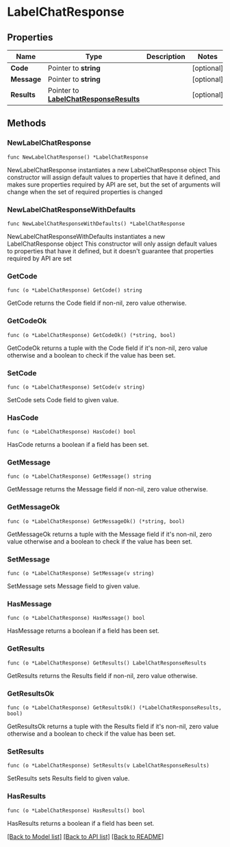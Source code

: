 # LabelChatResponse

## Properties

Name | Type | Description | Notes
------------ | ------------- | ------------- | -------------
**Code** | Pointer to **string** |  | [optional] 
**Message** | Pointer to **string** |  | [optional] 
**Results** | Pointer to [**LabelChatResponseResults**](LabelChatResponseResults.md) |  | [optional] 

## Methods

### NewLabelChatResponse

`func NewLabelChatResponse() *LabelChatResponse`

NewLabelChatResponse instantiates a new LabelChatResponse object
This constructor will assign default values to properties that have it defined,
and makes sure properties required by API are set, but the set of arguments
will change when the set of required properties is changed

### NewLabelChatResponseWithDefaults

`func NewLabelChatResponseWithDefaults() *LabelChatResponse`

NewLabelChatResponseWithDefaults instantiates a new LabelChatResponse object
This constructor will only assign default values to properties that have it defined,
but it doesn't guarantee that properties required by API are set

### GetCode

`func (o *LabelChatResponse) GetCode() string`

GetCode returns the Code field if non-nil, zero value otherwise.

### GetCodeOk

`func (o *LabelChatResponse) GetCodeOk() (*string, bool)`

GetCodeOk returns a tuple with the Code field if it's non-nil, zero value otherwise
and a boolean to check if the value has been set.

### SetCode

`func (o *LabelChatResponse) SetCode(v string)`

SetCode sets Code field to given value.

### HasCode

`func (o *LabelChatResponse) HasCode() bool`

HasCode returns a boolean if a field has been set.

### GetMessage

`func (o *LabelChatResponse) GetMessage() string`

GetMessage returns the Message field if non-nil, zero value otherwise.

### GetMessageOk

`func (o *LabelChatResponse) GetMessageOk() (*string, bool)`

GetMessageOk returns a tuple with the Message field if it's non-nil, zero value otherwise
and a boolean to check if the value has been set.

### SetMessage

`func (o *LabelChatResponse) SetMessage(v string)`

SetMessage sets Message field to given value.

### HasMessage

`func (o *LabelChatResponse) HasMessage() bool`

HasMessage returns a boolean if a field has been set.

### GetResults

`func (o *LabelChatResponse) GetResults() LabelChatResponseResults`

GetResults returns the Results field if non-nil, zero value otherwise.

### GetResultsOk

`func (o *LabelChatResponse) GetResultsOk() (*LabelChatResponseResults, bool)`

GetResultsOk returns a tuple with the Results field if it's non-nil, zero value otherwise
and a boolean to check if the value has been set.

### SetResults

`func (o *LabelChatResponse) SetResults(v LabelChatResponseResults)`

SetResults sets Results field to given value.

### HasResults

`func (o *LabelChatResponse) HasResults() bool`

HasResults returns a boolean if a field has been set.


[[Back to Model list]](../README.md#documentation-for-models) [[Back to API list]](../README.md#documentation-for-api-endpoints) [[Back to README]](../README.md)


